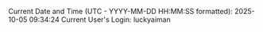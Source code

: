 Current Date and Time (UTC - YYYY-MM-DD HH:MM:SS formatted): 2025-10-05 09:34:24
Current User's Login: luckyaiman
